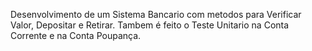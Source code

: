 Desenvolvimento de um Sistema Bancario com metodos para Verificar Valor, Depositar e Retirar. Tambem é feito o Teste Unitario na Conta Corrente e na Conta Poupança.
